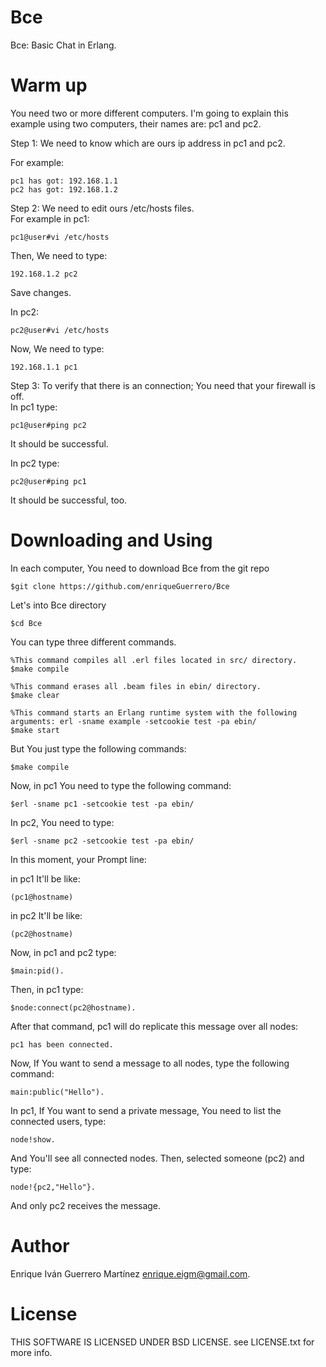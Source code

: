 Bce
===

Bce: Basic Chat in Erlang.

Warm up
====
You need two or more different computers.
I'm going to explain this example using two computers, their names are: pc1 and pc2.
  
Step 1: We need to know which are ours ip address in pc1 and pc2.
    
For example: 

	pc1 has got: 192.168.1.1
	pc2 has got: 192.168.1.2
  
Step 2: We need to edit ours /etc/hosts files.	  
For example in pc1:

	pc1@user#vi /etc/hosts
      
Then,  We need to type:

	192.168.1.2 pc2

Save changes.

In pc2:

	pc2@user#vi /etc/hosts

Now, We need to type:

	192.168.1.1 pc1

Step 3: To verify that  there is an connection; You need that your firewall is off.	  
In pc1 type:

	pc1@user#ping pc2

It should be successful.
	
In pc2 type:

	pc2@user#ping pc1

It should be successful, too.

Downloading and Using
====
In each computer, You need to download Bce from the git repo

	$git clone https://github.com/enriqueGuerrero/Bce

Let's into Bce directory

	$cd Bce
		
You can type three different commands.
	
	%This command compiles all .erl files located in src/ directory.
	$make compile  
	
	%This command erases all .beam files in ebin/ directory.
	$make clear 
	
	%This command starts an Erlang runtime system with the following arguments: erl -sname example -setcookie test -pa ebin/
	$make start 

But You just  type the following commands:
	
	$make compile

Now, in pc1 You need to type the following command:

	$erl -sname pc1 -setcookie test -pa ebin/

In pc2, You need to type:
	
	$erl -sname pc2 -setcookie test -pa ebin/
	
	
In this moment, your Prompt line:
	
in pc1 It'll be like: 

	(pc1@hostname)

in pc2 It'll be like: 

	(pc2@hostname)

Now, in pc1 and pc2 type: 
	
	$main:pid().

Then, in pc1 type:
	
	$node:connect(pc2@hostname).
	
After that command, pc1 will  do  replicate this message over all nodes:
	
	pc1 has been connected.

Now, If You want to send a message to all nodes, type the following command:
	
	main:public("Hello").
	
In pc1, If You want to send a private message, You need to list the connected users, type:

	node!show.

And You'll see all connected nodes. Then, selected someone (pc2) and type:
	
	node!{pc2,"Hello"}.

And only pc2 receives the message.


Author
====
Enrique Iván Guerrero Martínez <enrique.eigm@gmail.com>.

License
====
THIS SOFTWARE IS LICENSED UNDER BSD LICENSE. see LICENSE.txt for more info.
